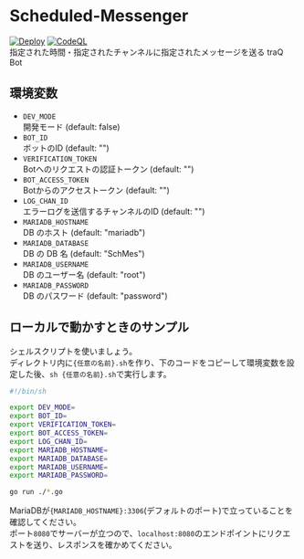 # Scheduled-Messenger

[![Deploy](https://github.com/logica0419/scheduled-messenger/actions/workflows/main.yml/badge.svg)](https://github.com/logica0419/scheduled-messenger/actions/workflows/main.yml)
[![CodeQL](https://github.com/logica0419/scheduled-messenger/actions/workflows/codeql-analysis.yml/badge.svg)](https://github.com/logica0419/scheduled-messenger/actions/workflows/codeql-analysis.yml)  
指定された時間・指定されたチャンネルに指定されたメッセージを送る traQ Bot

## 環境変数

- `DEV_MODE`  
開発モード (default: false)
- `BOT_ID`  
ボットのID (default: "")
- `VERIFICATION_TOKEN`  
Botへのリクエストの認証トークン (default: "")
- `BOT_ACCESS_TOKEN`  
Botからのアクセストークン (default: "")
- `LOG_CHAN_ID`  
エラーログを送信するチャンネルのID (default: "")
- `MARIADB_HOSTNAME`  
DB のホスト (default: "mariadb")
- `MARIADB_DATABASE`  
DB の DB 名 (default: "SchMes")
- `MARIADB_USERNAME`  
DB のユーザー名 (default: "root")
- `MARIADB_PASSWORD`  
DB のパスワード (default: "password")

## ローカルで動かすときのサンプル

シェルスクリプトを使いましょう。  
ディレクトリ内に`{任意の名前}.sh`を作り、下のコードをコピーして環境変数を設定した後、`sh {任意の名前}.sh`で実行します。

```sh *.sh
#!/bin/sh

export DEV_MODE=
export BOT_ID=
export VERIFICATION_TOKEN=
export BOT_ACCESS_TOKEN=
export LOG_CHAN_ID=
export MARIADB_HOSTNAME=
export MARIADB_DATABASE=
export MARIADB_USERNAME=
export MARIADB_PASSWORD=

go run ./*.go
```

MariaDBが`{MARIADB_HOSTNAME}:3306`(デフォルトのポート)で立っていることを確認してください。  
ポート`8080`でサーバーが立つので、`localhost:8080`のエンドポイントにリクエストを送り、レスポンスを確かめてください。
